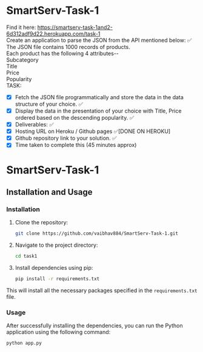 # SmartServ-Task-1
Find it here: https://smartserv-task-1and2-6d312adf9d22.herokuapp.com/task-1 <br>
Create an application to parse the JSON from the API mentioned below: :white_check_mark: <br> 
The JSON file contains 1000 records of products.<br>
Each product has the following 4 attributes-- <br>
Subcategory<br>
Title<br>
Price<br>
Popularity <br>
TASK:<br>
- [x] Fetch the JSON file programmatically and store the data in the data structure of your choice. :white_check_mark: <br>
- [x] Display the data in the presentation of your choice with Title, Price ordered based on the descending popularity. :white_check_mark: <br>
- [x] Deliverables: :white_check_mark:<br>
- [x] Hosting URL on Heroku / Github pages :white_check_mark:[DONE ON HEROKU]<br>
- [x] Github repository link to your solution. :white_check_mark: <br>
- [x] Time taken to complete this (45 minutes approx)<br>

# SmartServ-Task-1

## Installation and Usage

### Installation

1. Clone the repository:

    ```bash
    git clone https://github.com/vaibhav884/SmartServ-Task-1.git
    ```

2. Navigate to the project directory:

    ```bash
    cd task1
    ```

3. Install dependencies using pip:

    ```bash
    pip install -r requirements.txt
    ```

This will install all the necessary packages specified in the `requirements.txt` file.

### Usage

After successfully installing the dependencies, you can run the Python application using the following command:

```bash
python app.py
```
##

